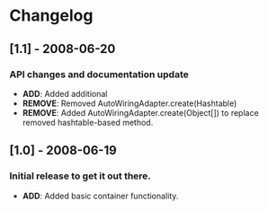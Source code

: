 # Changelog

## [1.1] - 2008-06-20
### API changes and documentation update

- **ADD**: Added additional 
- **REMOVE**: Removed AutoWiringAdapter.create(Hashtable)
- **REMOVE**: Added AutoWiringAdapter.create(Object[]) to replace removed hashtable-based method.

## [1.0] - 2008-06-19
### Initial release to get it out there.

- **ADD**: Added basic container functionality.
